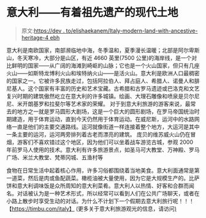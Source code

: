 # 意大利——有着祖先遗产的现代土地

> 原文:[https://dev . to/elishaekanem/Italy-modern-land-with-ancestive-heritage-4 ebh](https://dev.to/elishaekanem/italy-modern-land-with-ancestral-heritage-4ebh)

意大利是南欧国家，南部濒临地中海，冬季温和，夏季漫长温暖；北部是阿尔卑斯山，冬天寒冷，大部分是山区，有近 4660 英里(7500 公里)的海岸线，是一个对比鲜明的国家——从广阔的海滩到崎岖的山脉；它也是一个火山国家，但只有几座火山——如斯特龙博利火山和埃特纳火山——是活火山。意大利是欧洲人口最稠密的国家之一。它被许多民族走过，包括阿拉伯人、拜占庭人、希腊人、诺曼人和腓尼基人。这个国家有丰富的历史和艺术宝藏。古希腊和古罗马遗迹或巴洛克和文艺复兴时期的建筑傲然屹立在意大利的许多城镇。绘画、大理石雕像和喷泉是贝尔尼尼、米开朗基罗和拉斐尔等艺术家的荣耀。
对于到意大利旅游的游客来说，最常去的地方之一就是罗马圆形大剧场，这是一个巨大的圆形剧场，在罗马帝国统治时期建造，用于体育运动，直到今天仍然用于体育运动。在威尼斯，运河中的水路网络一直是他们的主要交通路线。运河就像街道一样连接着整个地方，大运河是其中一条主要的运河，运河两旁排列着古老而漂亮的建筑。
庞贝的维苏威火山仍在冒烟，游客们不喜欢错过这个地区，因为他们可以坐着战车游览古城，参观 2000 年前罗马人使用的技术。意大利有许多旅游景点，如圣马可大教堂、万神殿、罗马广场、米兰大教堂、梵蒂冈城、五渔村等

食物在日常生活中起着核心作用，许多习俗都围绕着当地美食。意大利面通常是第一道菜，然后是肉或鱼配蔬菜。橄榄油被大量使用，因为它是大规模生产的。比萨饼和意大利调味饭是众所周知的意大利菜肴。意大利人以热情、好客和合群而闻名。对话被认为是一种艺术形式，所以经常可以看到人们在公共广场聊天，或者在小路上散步时享受生动的对话。为什么不计划下一个假期去意大利旅行呢！！！【https://timbu.com/italy】
(更多关于意大利旅游观光的信息，请访问[)](https://timbu.com/italy)